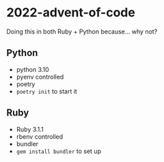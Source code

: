 # 2022-advent-of-code

Doing this in both Ruby + Python because... why not?

## Python
- python 3.10
- pyenv controlled
- poetry
- `poetry init` to start it

## Ruby
- Ruby 3.1.1
- rbenv controlled
- bundler
- `gem install bundler` to set up